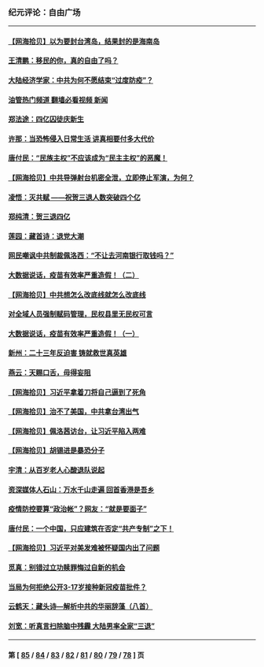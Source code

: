 ### 纪元评论：自由广场
---
#### [【网海拾贝】以为要封台湾岛，结果封的是海南岛](../../pages/nsc993/n13798660.md?08100330) 
#### [王清鹏：移民的你，真的自由了吗？](../../pages/nsc993/n13798677.md?08100330) 
#### [大陆经济学家：中共为何不愿结束“过度防疫”？](../../pages/nsc993/n13798649.md?08100330) 
#### [油管热门频道 翻墙必看视频 新闻](ok?08100330)
#### [郑法途：四亿囚徒庆新生](../../pages/nsc993/n13798448.md?08100330) 
#### [许那：当恐怖侵入日常生活 讲真相要付多大代价](../../pages/nsc993/n13798299.md?08100330) 
#### [唐付民：“民族主权”不应该成为“民主主权”的恶魔！](../../pages/nsc993/n13798069.md?08100330) 
#### [【网海拾贝】中共导弹射台机密全泄，立即停止军演，为何？](../../pages/nsc993/n13798031.md?08100330) 
#### [凌悟：灭共赋 ——祝贺三退人数突破四个亿](../../pages/nsc993/n13797331.md?08100330) 
#### [郑纯清：贺三退四亿](../../pages/nsc993/n13797364.md?08100330) 
#### [莲园：藏首诗：退党大潮](../../pages/nsc993/n13797328.md?08100330) 
#### [网民嘲讽中共制裁佩洛西：“不让去河南银行取钱吗？”](../../pages/nsc993/n13797313.md?08100330) 
#### [大数据说话，疫苗有效率严重造假！（二）](../../pages/nsc993/n13797139.md?08100330) 
#### [【网海拾贝】中共想怎么改底线就怎么改底线](../../pages/nsc993/n13796911.md?08100330) 
#### [对全域人员强制赋码管理，民权县里无民权可言](../../pages/nsc993/n13796640.md?08100330) 
#### [大数据说话，疫苗有效率严重造假！（一）](../../pages/nsc993/n13796318.md?08100330) 
#### [新州：二十三年反迫害 铸就救世真英雄](../../pages/nsc993/n13796295.md?08100330) 
#### [燕云：天赐口舌，毋得妄阻](../../pages/nsc993/n13796291.md?08100330) 
#### [【网海拾贝】习近平拿着刀将自己逼到了死角](../../pages/nsc993/n13796240.md?08100330) 
#### [【网海拾贝】治不了美国，中共拿台湾出气](../../pages/nsc993/n13795333.md?08100330) 
#### [【网海拾贝】佩洛茜访台，让习近平陷入两难](../../pages/nsc993/n13794584.md?08100330) 
#### [【网海拾贝】胡锡进是暴恐分子](../../pages/nsc993/n13793871.md?08100330) 
#### [宇清：从百岁老人心酸退队说起](../../pages/nsc993/n13793811.md?08100330) 
#### [资深媒体人石山：万水千山走遍 回首香港是吾乡](../../pages/nsc993/n13793455.md?08100330) 
#### [疫情防控要算“政治帐”？网友：“就是要面子”](../../pages/nsc993/n13793078.md?08100330) 
#### [唐付民：一个中国，只应建筑在否定“共产专制”之下！](../../pages/nsc993/n13793104.md?08100330) 
#### [【网海拾贝】习近平对美发难被怀疑国内出了问题](../../pages/nsc993/n13792623.md?08100330) 
#### [觅真：别错过立功赎罪悔过自新的机会](../../pages/nsc993/n13792611.md?08100330) 
#### [当局为何拒绝公开3-17岁接种新冠疫苗批件？](../../pages/nsc993/n13792608.md?08100330) 
#### [云鹤天：藏头诗—解析中共的华丽辞藻（八首）](../../pages/nsc993/n13792599.md?08100330) 
#### [刘宽：听真言扫除脑中残霾 大陆男率全家“三退”](../../pages/nsc993/n13792592.md?08100330) 

---
#### 第 [ [85](./85.md?08100330) / [84](./84.md?08100330) / [83](./83.md?08100330) / [82](./82.md?08100330) / [81](./81.md?08100330) / [80](./80.md?08100330) / [79](./79.md?08100330) / [78](./78.md?08100330) ] 页
